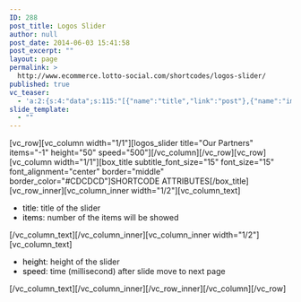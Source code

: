 ```yaml
---
ID: 288
post_title: Logos Slider
author: null
post_date: 2014-06-03 15:41:58
post_excerpt: ""
layout: page
permalink: >
  http://www.ecommerce.lotto-social.com/shortcodes/logos-slider/
published: true
vc_teaser:
  - 'a:2:{s:4:"data";s:115:"[{"name":"title","link":"post"},{"name":"image","image":"featured","link":"none"},{"name":"text","mode":"excerpt"}]";s:7:"bgcolor";s:0:"";}'
slide_template:
  - ""
---
```

[vc_row][vc_column width="1/1"][logos_slider title="Our Partners" items="-1" height="50" speed="500"][/vc_column][/vc_row][vc_row][vc_column width="1/1"][box_title subtitle_font_size="15" font_size="15" font_alignment="center" border="middle" border_color="#CDCDCD"]SHORTCODE ATTRIBUTES[/box_title][vc_row_inner][vc_column_inner width="1/2"][vc_column_text]
<ul>
	<li><span style="color: #000000">title</span>: title of the slider</li>
	<li><span style="color: #000000">items</span>: number of the items will be showed</li>
</ul>
[/vc_column_text][/vc_column_inner][vc_column_inner width="1/2"][vc_column_text]
<ul>
	<li><span style="color: #000000">height</span>: height of the slider</li>
	<li><span style="color: #000000">speed</span>: time (millisecond) after slide move to next page</li>
</ul>
[/vc_column_text][/vc_column_inner][/vc_row_inner][/vc_column][/vc_row]